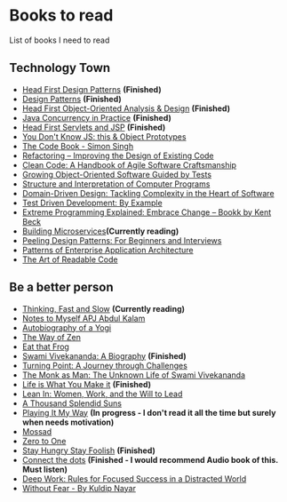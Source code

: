 # Books to read
List of books I need to read


## Technology Town
* [Head First Design Patterns](https://www.amazon.in/dp/9352132777/ref=wl_mb_recs_4_title) **(Finished)**
* [Design Patterns](https://www.amazon.in/Design-Patterns-Erich-Gamma/dp/9332555400/ref=pd_sim_14_6?_encoding=UTF8&psc=1&refRID=FX2TQQ39GNQBBVK47BJ1) **(Finished)**
* [Head First Object-Oriented Analysis & Design](https://www.amazon.in/Head-First-Object-Oriented-Analysis-Design/dp/8184042213/ref=pd_bxgy_14_img_2?_encoding=UTF8&psc=1&refRID=FX2TQQ39GNQBBVK47BJ1) **(Finished)**
* [Java Concurrency in Practice](https://www.amazon.in/Java-Concurrency-Practice-1-Goetz/dp/9332576521/ref=pd_sim_14_2?_encoding=UTF8&psc=1&refRID=FX2TQQ39GNQBBVK47BJ1) **(Finished)**
* [Head First Servlets and JSP](https://www.amazon.in/Head-First-Servlets-JSP-Basham/dp/8184044976/ref=pd_sim_14_8?_encoding=UTF8&psc=1&refRID=FX2TQQ39GNQBBVK47BJ1) **(Finished)**
* [You Don't Know JS: this & Object Prototypes](https://www.amazon.in/dp/9351107248/ref=wl_it_dp_o_pC_nS_ttl?_encoding=UTF8&colid=38BIC0XKWN4AM&coliid=I3GK0E8LON7ZFB)
* [The Code Book - Simon Singh](http://www.goodreads.com/book/show/17994.The_Code_Book)
* [Refactoring – Improving the Design of Existing Code](https://martinfowler.com/books/refactoring.html)
* [Clean Code: A Handbook of Agile Software Craftsmanship](https://www.amazon.in/Clean-Code-Handbook-Software-Craftsmanship/dp/0132350882/ref=sr_1_1?ie=UTF8&qid=1503755218&sr=8-1&keywords=Clean+Code%3A+A+Handbook+of+Agile+Software+Craftsmanship)
* [Growing Object-Oriented Software Guided by Tests](http://www.growing-object-oriented-software.com/)
* [Structure and Interpretation of Computer Programs](https://www.amazon.in/Structure-Interpretation-Computer-Programs-PUL/dp/8173715270/ref=sr_1_1?ie=UTF8&qid=1503755347&sr=8-1&keywords=Structure+and+Interpretation+of+Computer+Programs)
* [Domain-Driven Design: Tackling Complexity in the Heart of Software](https://www.amazon.in/Domain-Driven-Design-Tackling-Complexity-Software/dp/0321125215/ref=sr_1_1?ie=UTF8&qid=1503755381&sr=8-1&keywords=Domain-Driven+Design%3A+Tackling+Complexity+in+the+Heart+of+Software)
* [Test Driven Development: By Example](https://www.amazon.in/Test-Driven-Development-Kent-Beck/dp/8131715957/ref=sr_1_1?ie=UTF8&qid=1503755447&sr=8-1&keywords=Test+Driven+Development%3A+By+Example)
* [Extreme Programming Explained: Embrace Change – Bookk by Kent Beck](https://www.amazon.in/Extreme-Programming-Explained-Embrace-Change/dp/8131704513/ref=sr_1_1?ie=UTF8&qid=1503755477&sr=8-1&keywords=Extreme+Programming+Explained%3A+Embrace+Change)
* [Building Microservices](https://www.amazon.in/dp/9352130693/ref=wl_it_dp_o_pC_nS_ttl?_encoding=UTF8&colid=38BIC0XKWN4AM&coliid=I1YBOBHKUFI7YI)**(Currently reading)**
* [Peeling Design Patterns: For Beginners and Interviews](https://www.amazon.in/dp/8192107523/ref=wl_it_dp_o_pC_nS_ttl?_encoding=UTF8&colid=38BIC0XKWN4AM&coliid=IXU6YDN0XGJRV)
* [Patterns of Enterprise Application Architecture](https://www.amazon.in/dp/8131794024/ref=wl_it_dp_o_pC_nS_ttl?_encoding=UTF8&colid=38BIC0XKWN4AM&coliid=I201RIWK8RM2K5)
* [The Art of Readable Code](https://www.amazon.in/dp/935023954X/ref=wl_it_dp_o_pC_S_ttl?_encoding=UTF8&colid=38BIC0XKWN4AM&coliid=I25YD70P5CQ1PB)


## Be a better person
* [Thinking, Fast and Slow](https://www.amazon.in/Thinking-Fast-Penguin-Press-Non-Fiction/dp/0141033576/ref=tmm_pap_swatch_0?_encoding=UTF8&qid=&sr=) **(Currently reading)**
* [Notes to Myself APJ Abdul Kalam](https://www.amazon.in/dp/8193284801/ref=wl_it_dp_o_pC_nS_ttl?_encoding=UTF8&colid=38BIC0XKWN4AM&coliid=I2CQKA9112FSJF)
* [Autobiography of a Yogi](https://www.amazon.in/dp/8190256203/ref=wl_it_dp_o_pd_nS_ttl?_encoding=UTF8&colid=38BIC0XKWN4AM&coliid=I1YEV5LF3HPU6G)
* [The Way of Zen](https://www.amazon.in/dp/0375705104/ref=wl_it_dp_o_pd_nS_ttl?_encoding=UTF8&colid=38BIC0XKWN4AM&coliid=II599Z8QQHFP7)
* [Eat that Frog](https://www.amazon.in/dp/1609946782/ref=wl_it_dp_o_pC_nS_ttl?_encoding=UTF8&colid=38BIC0XKWN4AM&coliid=I28U2GFI8601N2)
* [Swami Vivekananda: A Biography](https://www.amazon.in/Swami-Vivekananda-Biography/dp/9384401102/ref=sr_1_1?s=books&ie=UTF8&qid=1503756867&sr=1-1&keywords=swami+vivekananda+books) **(Finished)**
* [Turning Point: A Journey through Challenges](https://www.amazon.in/Turning-Point-Journey-through-Challenges/dp/9350293471/ref=sr_1_16?s=books&ie=UTF8&qid=1503756867&sr=1-16&keywords=swami+vivekananda+books)
* [The Monk as Man: The Unknown Life of Swami Vivekananda](https://www.amazon.in/Monk-Man-Life-Swami-Vivekananda/dp/0143101196/ref=sr_1_24?s=books&ie=UTF8&qid=1503756901&sr=1-24&keywords=swami+vivekananda+books)
* [Life is What You Make it](https://www.amazon.in/Life-What-Make-Preeti-Shenoy/dp/9380349300/ref=sr_1_48?s=books&ie=UTF8&qid=1503756913&sr=1-48&keywords=swami+vivekananda+books) **(Finished)**
* [Lean In: Women, Work, and the Will to Lead](https://www.amazon.in/gp/product/B00BBA6FOI/ref=s9_acsd_ri_bw_c_x_9_w?pf_rd_m=A1VBAL9TL5WCBF&pf_rd_s=merchandised-search-6&pf_rd_r=RYH23PNZNDRDWJ6F3PX8&pf_rd_r=RYH23PNZNDRDWJ6F3PX8&pf_rd_t=101&pf_rd_p=20ba9883-3544-4a28-ae26-ecd32642d011&pf_rd_p=20ba9883-3544-4a28-ae26-ecd32642d011&pf_rd_i=8880812031)
* [A Thousand Splendid Suns](https://www.amazon.in/gp/product/1408844443/ref=s9_acsd_ri_bw_c_x_5_w?pf_rd_m=A1VBAL9TL5WCBF&pf_rd_s=merchandised-search-6&pf_rd_r=RYH23PNZNDRDWJ6F3PX8&pf_rd_r=RYH23PNZNDRDWJ6F3PX8&pf_rd_t=101&pf_rd_p=20ba9883-3544-4a28-ae26-ecd32642d011&pf_rd_p=20ba9883-3544-4a28-ae26-ecd32642d011&pf_rd_i=8880812031)
* [Playing It My Way](https://www.amazon.in/gp/product/1473605172/ref=s9_acsd_ri_bw_c_x_17_w?pf_rd_m=A1VBAL9TL5WCBF&pf_rd_s=merchandised-search-6&pf_rd_r=RYH23PNZNDRDWJ6F3PX8&pf_rd_r=RYH23PNZNDRDWJ6F3PX8&pf_rd_t=101&pf_rd_p=20ba9883-3544-4a28-ae26-ecd32642d011&pf_rd_p=20ba9883-3544-4a28-ae26-ecd32642d011&pf_rd_i=8880812031) **(In progress - I don't read it all the time but surely when needs motivation)**
* [Mossad ](https://www.amazon.in/gp/product/8184958455/ref=s9_acsd_ri_bw_c_x_14_w?pf_rd_m=A1VBAL9TL5WCBF&pf_rd_s=merchandised-search-6&pf_rd_r=RYH23PNZNDRDWJ6F3PX8&pf_rd_r=RYH23PNZNDRDWJ6F3PX8&pf_rd_t=101&pf_rd_p=20ba9883-3544-4a28-ae26-ecd32642d011&pf_rd_p=20ba9883-3544-4a28-ae26-ecd32642d011&pf_rd_i=8880812031)
* [Zero to One](https://www.amazon.in/gp/product/B00KHX0II4/ref=s9_acsd_ri_bw_c_x_8_w?pf_rd_m=A1VBAL9TL5WCBF&pf_rd_s=merchandised-search-7&pf_rd_r=RYH23PNZNDRDWJ6F3PX8&pf_rd_r=RYH23PNZNDRDWJ6F3PX8&pf_rd_t=101&pf_rd_p=745baf54-5e4d-40b1-8fd3-370f524e1d14&pf_rd_p=745baf54-5e4d-40b1-8fd3-370f524e1d14&pf_rd_i=8880812031) 
* [Stay Hungry Stay Foolish](https://www.amazon.in/gp/product/B008R86NJ4/ref=s9_acsd_ri_bw_c_x_18_w?pf_rd_m=A1VBAL9TL5WCBF&pf_rd_s=merchandised-search-7&pf_rd_r=RYH23PNZNDRDWJ6F3PX8&pf_rd_r=RYH23PNZNDRDWJ6F3PX8&pf_rd_t=101&pf_rd_p=745baf54-5e4d-40b1-8fd3-370f524e1d14&pf_rd_p=745baf54-5e4d-40b1-8fd3-370f524e1d14&pf_rd_i=8880812031) **(Finished)**
* [Connect the dots](https://www.amazon.in/Connect-Dots-Rashmi-Bansal/dp/8191073048/ref=tmm_acd_swatch_0?_encoding=UTF8&qid=&sr=) **(Finished - I would recommend Audio book of this. Must listen)**
* [Deep Work: Rules for Focused Success in a Distracted World](https://www.amazon.in/gp/product/0349413681/ref=s9_acsd_ri_bw_c_x_20_w?pf_rd_m=A1VBAL9TL5WCBF&pf_rd_s=merchandised-search-7&pf_rd_r=RYH23PNZNDRDWJ6F3PX8&pf_rd_r=RYH23PNZNDRDWJ6F3PX8&pf_rd_t=101&pf_rd_p=745baf54-5e4d-40b1-8fd3-370f524e1d14&pf_rd_p=745baf54-5e4d-40b1-8fd3-370f524e1d14&pf_rd_i=8880812031)
* [Without Fear - By Kuldip Nayar](https://www.amazon.in/Without-Fear-Kuldip-Nayar/dp/9350292203?_encoding=UTF8&%2AVersion%2A=1&%2Aentries%2A=0&portal-device-attributes=desktop)


